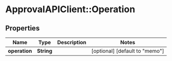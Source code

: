 # ApprovalAPIClient::Operation

## Properties
Name | Type | Description | Notes
------------ | ------------- | ------------- | -------------
**operation** | **String** |  | [optional] [default to &quot;memo&quot;]


